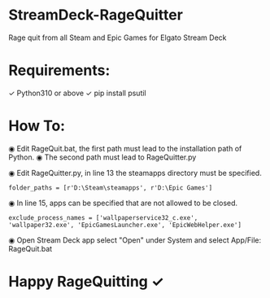 # StreamDeck-RageQuitter
Rage quit from all Steam and Epic Games for Elgato Stream Deck

# Requirements: 

✓	Python310 or above
✓	pip install psutil

# How To:

◉ Edit RageQuit.bat, the first path must lead to the installation path of Python.
◉ The second path must lead to RageQuitter.py

◉ Edit RageQuitter.py, in line 13 the steamapps directory must be specified.

```
folder_paths = [r'D:\Steam\steamapps', r'D:\Epic Games'] 
```

◉ In line 15, apps can be specified that are not allowed to be closed.

```
exclude_process_names = ['wallpaperservice32_c.exe', 'wallpaper32.exe', 'EpicGamesLauncher.exe', 'EpicWebHelper.exe']
```

◉ Open Stream Deck app select "Open" under System and select App/File: RageQuit.bat

# Happy RageQuitting ✓


